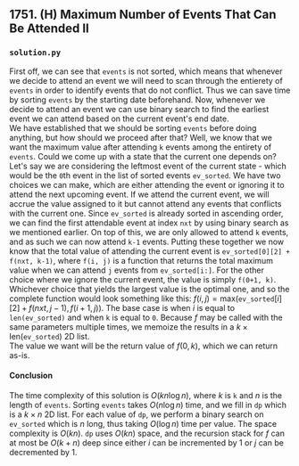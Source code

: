 ## 1751. (H) Maximum Number of Events That Can Be Attended II

### `solution.py`
First off, we can see that `events` is not sorted, which means that whenever we decide to attend an event we will need to scan through the entierety of `events` in order to identify events that do not conflict. Thus we can save time by sorting `events` by the starting date beforehand. Now, whenever we decide to attend an event we can use binary search to find the earliest event we can attend based on the current event's end date.  
We have established that we should be sorting `events` before doing anything, but how should we proceed after that? Well, we know that we want the maximum value after attending `k` events among the entirety of `events`. Could we come up with a state that the current one depends on? Let's say we are considering the leftmost event of the current state - which would be the `0`th event in the list of sorted events `ev_sorted`. We have two choices we can make, which are either attending the event or ignoring it to attend the next upcoming event. If we attend the current event, we will accrue the value assigned to it but cannot attend any events that conflicts with the current one. Since `ev_sorted` is already sorted in ascending order, we can find the first attendable event at index `nxt` by using binary search as we mentioned earlier. On top of this, we are only allowed to attend `k` events, and as such we can now attend `k-1` events. Putting these together we now know that the total value of attending the current event is `ev_sorted[0][2] + f(nxt, k-1)`, where `f(i, j)` is a function that returns the total maximum value when we can attend `j` events from `ev_sorted[i:]`. For the other choice where we ignore the current event, the value is simply `f(0+1, k)`. Whichever choice that yields the largest value is the optimal one, and so the complete function would look something like this: $f(i,j) = \text{max}(\texttt{ev_sorted}[i][2]+f(nxt,j-1), f(i+1,j))$. The base case is when $i$ is equal to `len(ev_sorted)` and when `k` is equal to `0`. Because $f$ may be called with the same parameters multiple times, we memoize the results in a $k \times \text{len}(\texttt{ev_sorted})$ 2D list.  
The value we want will be the return value of $f(0, k)$, which we can return as-is.  
  

#### Conclusion
The time complexity of this solution is $O(kn\log n)$, where $k$ is `k` and $n$ is the length of `events`. Sorting `events` takes $O(n\log n)$ time, and we fill in `dp` which is a $k\times n$ 2D list. For each value of `dp`, we perform a binary search on `ev_sorted` which is $n$ long, thus taking $O(\log n)$ time per value. The space complexity is $O(kn)$. `dp` uses $O(kn)$ space, and the recursion stack for $f$ can at most be $O(k+n)$ deep since either $i$ can be incremented by $1$ or $j$ can be decremented by $1$.  
